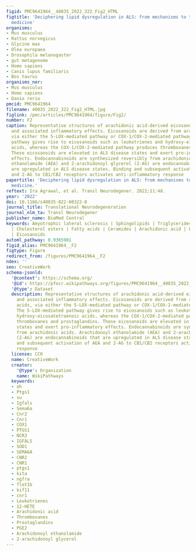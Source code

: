 ```yaml
---
figid: PMC9641964__40035_2022_322_Fig2_HTML
figtitle: 'Deciphering lipid dysregulation in ALS: from mechanisms to translational
  medicine'
organisms:
- Mus musculus
- Rattus norvegicus
- Glycine max
- Olea europaea
- Drosophila melanogaster
- gut metagenome
- Homo sapiens
- Canis lupus familiaris
- Bos taurus
organisms_ner:
- Mus musculus
- Homo sapiens
- Danio rerio
pmcid: PMC9641964
filename: 40035_2022_322_Fig2_HTML.jpg
figlink: /pmc/articles/PMC9641964/figure/Fig2/
number: F2
caption: Representative structures of arachidonic acid-derived eicosanoid classes
  and associated inflammatory effects. Eicosanoids are derived from arachidonic acids,
  via either the 5-LOX-mediated pathway or COX-1/COX-2-mediated pathway. The 5-LOX-mediated
  pathway gives rise to eicosanoids such as leukotrienes and hydroxy-eicosatetraenoic
  acids, whereas the COX-1/COX-2-mediated pathway produces thromboxanes and prostaglandins.
  These eicosanoids are elevated in ALS disease states and exert pro-inflammatory
  effects. Endocannabinoids are synthesized reversibly from arachidonic acids. Arachidonoyl
  ethanolamide (AEA) and 2-arachidonoyl glycerol (2-AG) are endocannabinoids that
  are upregulated in ALS disease states. Binding and subsequent activation of AEA
  and 2-AG to CB1/CB2 receptors activates anti-inflammatory response
papertitle: 'Deciphering lipid dysregulation in ALS: from mechanisms to translational
  medicine.'
reftext: Ira Agrawal, et al. Transl Neurodegener. 2022;11:48.
year: '2022'
doi: 10.1186/s40035-022-00322-0
journal_title: Translational Neurodegeneration
journal_nlm_ta: Transl Neurodegener
publisher_name: BioMed Central
keywords: Amyotrophic lateral sclerosis | Sphingolipids | Triglycerides | Phospholipids
  | Cholesterol esters | Fatty acids | Ceramides | Arachidonic acid | Lysophosphatidylcholine
  | Eicosanoids
automl_pathway: 0.9365901
figid_alias: PMC9641964__F2
figtype: Figure
redirect_from: /figures/PMC9641964__F2
ndex: ''
seo: CreativeWork
schema-jsonld:
  '@context': https://schema.org/
  '@id': https://pfocr.wikipathways.org/figures/PMC9641964__40035_2022_322_Fig2_HTML.html
  '@type': Dataset
  description: Representative structures of arachidonic acid-derived eicosanoid classes
    and associated inflammatory effects. Eicosanoids are derived from arachidonic
    acids, via either the 5-LOX-mediated pathway or COX-1/COX-2-mediated pathway.
    The 5-LOX-mediated pathway gives rise to eicosanoids such as leukotrienes and
    hydroxy-eicosatetraenoic acids, whereas the COX-1/COX-2-mediated pathway produces
    thromboxanes and prostaglandins. These eicosanoids are elevated in ALS disease
    states and exert pro-inflammatory effects. Endocannabinoids are synthesized reversibly
    from arachidonic acids. Arachidonoyl ethanolamide (AEA) and 2-arachidonoyl glycerol
    (2-AG) are endocannabinoids that are upregulated in ALS disease states. Binding
    and subsequent activation of AEA and 2-AG to CB1/CB2 receptors activates anti-inflammatory
    response
  license: CC0
  name: CreativeWork
  creator:
    '@type': Organization
    name: WikiPathways
  keywords:
  - oh
  - Ptgs1
  - su
  - Igfals
  - Sema6a
  - Cnr2
  - Cnr1
  - COX1
  - PTGS1
  - NCR3
  - IGFALS
  - SOD1
  - SEMA6A
  - CNR2
  - CNR1
  - ptgs1
  - kita
  - ngfra
  - flot1b
  - kif11
  - cnr1
  - Leukotrienes
  - 12-HETE
  - Arachidonic acid
  - Thromboxanes
  - Prostaglandins
  - PGE2
  - Arachidonoyl ethanolamide
  - 2-arachidonoyl glycerol
---
```

